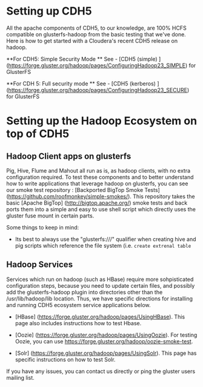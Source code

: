 # Setting up CDH5 #

All the apache components of CDH5, to our knowledge, are 100% HCFS compatible on glusterfs-hadoop from the basic testing that we've done.  Here is how to get started with a Cloudera's recent CDH5 release on hadoop.

**For CDH5: Simple Security Mode ** 
See - [CDH5 (simple) ] (https://forge.gluster.org/hadoop/pages/ConfiguringHadoop23_SIMPLE) for GlusterFS

**For CDH 5: Full security mode ** 
See - [CDH5 (kerberos) ] (https://forge.gluster.org/hadoop/pages/ConfiguringHadoop23_SECURE) for GlusterFS

# Setting up the Hadoop Ecosystem on top of CDH5 #

## Hadoop Client apps on glusterfs ##

Pig, Hive, Flume and Mahout all run as is, as hadoop clients, with no extra configuration required.   To test these components and to better understand how to write applications that leverage hadoop on glusterfs, you can see our smoke test repository : [Backported BigTop Smoke Tests] (https://github.com/roofmonkey/simple-smokes/).  This repository takes the basic [Apache BigTop] (http://bigtop.apache.org/) smoke tests and back ports them into a simple and easy to use shell script which directly uses the gluster fuse mount in certain parts.

Some things to keep in mind:  

- Its best to always use the "glusterfs:///" qualifier when creating hive and pig scripts which reference the file system (i.e. `create extrenal table `

## Hadoop Services ##

Services which run on hadoop (such as HBase) require more sohpisticated configuration steps, because you need to update certain files, and possibly add the glusterfs-hadoop plugin into directories other than the /usr/lib/hadoop/lib location.  Thus, we have specific directions for installing and running CDH5 ecosystem service applications below.

* [HBase] (https://forge.gluster.org/hadoop/pages/UsingHBase). This page also includes instructions how to test Hbase.

* [Oozie] (https://forge.gluster.org/hadoop/pages/UsingOozie).  For testing Oozie, you can use https://forge.gluster.org/hadoop/oozie-smoke-test.

* [Solr] (https://forge.gluster.org/hadoop/pages/UsingSolr).  This page has specific instructions on how to test Solr. 

If you have any issues, you can contact us directly or ping the gluster users mailing list.   